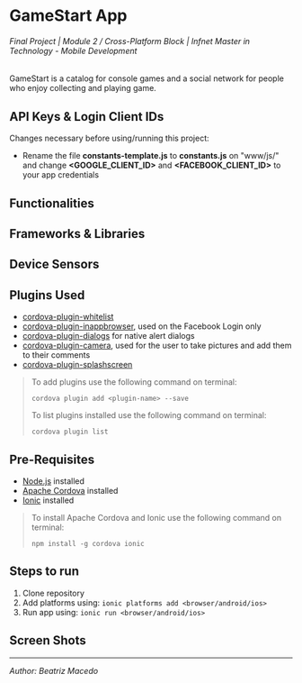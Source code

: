 # GameStart App
###### Final Project | Module 2 / Cross-Platform Block | Infnet Master in Technology - Mobile Development

GameStart is a catalog for console games and a social network for people who enjoy collecting and playing game.

## API Keys & Login Client IDs

Changes necessary before using/running this project:
* Rename the file **constants-template.js** to **constants.js** on "www/js/" and change **&#60;GOOGLE_CLIENT_ID&#62;** and **&#60;FACEBOOK_CLIENT_ID&#62;** to your app credentials

## Functionalities

## Frameworks & Libraries

## Device Sensors

## Plugins Used

* [cordova-plugin-whitelist](https://github.com/apache/cordova-plugin-whitelist)
* [cordova-plugin-inappbrowser](https://github.com/apache/cordova-plugin-inappbrowser), used on the Facebook Login only
* [cordova-plugin-dialogs](https://github.com/apache/cordova-plugin-dialogs) for native alert dialogs
* [cordova-plugin-camera](https://github.com/apache/cordova-plugin-camera), used for the user to take pictures and add them to their comments
* [cordova-plugin-splashscreen](https://github.com/apache/cordova-plugin-splashscreen)


> To add plugins use the following command on terminal:
> ```
> cordova plugin add <plugin-name> --save
> ```
> To list plugins installed use the following command on terminal:
> ```
> cordova plugin list
> ```

## Pre-Requisites

* [Node.js](https://nodejs.org/) installed
* [Apache Cordova](https://cordova.apache.org/) installed
* [Ionic](http://ionicframework.com/) installed

> To install Apache Cordova and Ionic use the following command on terminal:
> ```
> npm install -g cordova ionic
> ```

## Steps to run

1. Clone repository
2. Add platforms using: ```ionic platforms add <browser/android/ios>```
3. Run app using: ```ionic run <browser/android/ios>```

## Screen Shots

* * *

*Author: Beatriz Macedo*
